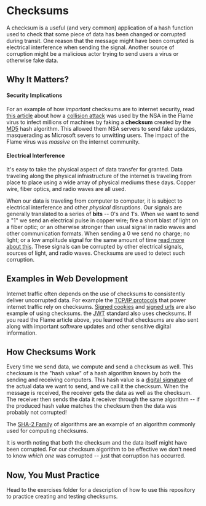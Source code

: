 # Checksums

A checksum is a useful (and very common) application of a hash function used to check that some piece of data has been changed or corrupted during transit. One reason that the message might have been corrupted is electrical interference when sending the signal. Another source of corruption might be a malicious actor trying to send users a virus or otherwise fake data.

## Why It Matters?

#### Security Implications

For an example of how *important* checksums are to internet security, read [this article](http://arstechnica.com/security/2012/06/flame-crypto-breakthrough/) about how a [collision attack]() was used by the NSA in the Flame virus to infect millions of machines by faking a __checksum__ created by the [MD5]() hash algorithm. This allowed them NSA servers to send fake updates, masquerading as Microsoft severs to unwitting users. The impact of the Flame virus was *massive* on the internet community.

#### Electrical Interference

It's easy to take the physical aspect of data transfer for granted. Data traveling along the physical infrastructure of the internet is traveling from place to place using a wide array of physical mediums these days. Copper wire, fiber optics, and radio waves are all used.

When our data is traveling from computer to computer, it is subject to electrical interference and other *physical* disruptions. Our signals are generally translated to a series of __bits__ -- 0's and 1's. When we want to send a "1" we send an electrical pulse in copper wire; fire a short blast of light on a fiber optic; or an otherwise stronger than usual signal in radio waves and other communication formats. When sending a 0 we send no charge; no light; or a low amplitude signal for the same amount of time [read more about this](). These signals can be corrupted by other electrical signals, sources of light, and radio waves. Checksums are used to detect such corruption.

## Examples in Web Development

Internet traffic often depends on the use of checksums to consistently deliver uncorrupted data. For example the [TCP/IP protocols](https://en.wikipedia.org/wiki/Transmission_Control_Protocol) that power internet traffic rely on checksums. [Signed cookies]() and [signed urls]() are also example of using checksums. the [JWT]() standard also uses checksums. If you read the Flame article above, you learned that checksums are also sent along with important software updates and other sensitive digital information.  

## How Checksums Work

Every time we send data, we compute and send a checksum as well. This checksum is the "hash value" of a hash algorithm known by both the sending and receiving computers. This hash value is a [digital signature](https://en.wikipedia.org/wiki/Digital_signature) of the actual data we want to send, and we call it the checksum. When the message is received, the receiver gets the data as well as the checksum. The receiver then sends the data it receiver through the same algorithm -- if the produced hash value matches the checksum then the data was probably not corrupted!

The [SHA-2 Family](https://en.wikipedia.org/wiki/SHA-2) of algorithms are an example of an algorithm commonly used for computing checksums.

It is worth noting that both the checksum and the data itself might have been corrupted. For our checksum algorithm to be effective we don't need to know *which one* was corrupted -- just that corruption has occurred.

## Now, You Must Practice

Head to the exercises folder for a description of how to use this repository to practice creating and testing checksums. 
